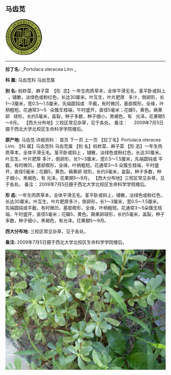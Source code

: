 ## 马齿苋

![西北大学校园网络植物志](JPG/nwu.gif)

---

**拉丁名:**  _Portulaca oleracea Linn _

**科 属:** 马齿苋科 马齿苋属

**别 名:** 蚂蚱菜、麻子菜
 【形  态】一年生肉质草本，全体平滑无毛。茎平卧或斜上
  ，铺散，淡绿色或粉红色，长达30厘米。叶互生，叶片肥厚
  多汁，倒卵形，长1～3厘米，宽0.5～1.5厘米，先端圆钝或
  平截，有时微凹，基部楔形，全缘，叶柄粗短。花通常3～5
  朵簇生枝端，午时盛开，直径5毫米；花瓣5，黄色。蒴果卵
  球形，长约5毫米，盖裂，种子多数，种子细小，黑褐色，有
  光泽。花果期5～9月。
 【西大分布地】三校区常见杂草，见于各处。
备注：
    2009年7月5日摄于西北大学北校区生命科学学院楼后。


**原产地:** 马齿苋
详细资料： 首页 下一页 上一页
【拉丁名】Portulaca oleracea Linn.
【科 属】马齿苋科 马齿苋属
【别 名】蚂蚱菜、麻子菜
【形 态】一年生肉质草本，全体平滑无毛。茎平卧或斜上
 ，铺散，淡绿色或粉红色，长达30厘米。叶互生，叶片肥厚
 多汁，倒卵形，长1～3厘米，宽0.5～1.5厘米，先端圆钝或
 平截，有时微凹，基部楔形，全缘，叶柄粗短。花通常3～5
 朵簇生枝端，午时盛开，直径5毫米；花瓣5，黄色。蒴果卵
 球形，长约5毫米，盖裂，种子多数，种子细小，黑褐色，有
 光泽。花果期5～9月。
【西大分布地】三校区常见杂草，见于各处。
备注：
 2009年7月5日摄于西北大学北校区生命科学学院楼后。


**形  态:** 一年生肉质草本，全体平滑无毛。茎平卧或斜上，铺散，淡绿色或粉红色，长达30厘米。叶互生，叶片肥厚多汁，倒卵形，长1～3厘米，宽0.5～1.5厘米，先端圆钝或平截，有时微凹，基部楔形，全缘，叶柄粗短。花通常3～5朵簇生枝端，午时盛开，直径5毫米；花瓣5，黄色。蒴果卵球形，长约5毫米，盖裂，种子多数，种子细小，黑褐色，有光泽。花果期5～9月。

**西大分布地:** 三校区常见杂草，见于各处。

**备注:** 2009年7月5日摄于西北大学北校区生命科学学院楼后。

![马齿苋](JPG/马齿苋.JPG) 

